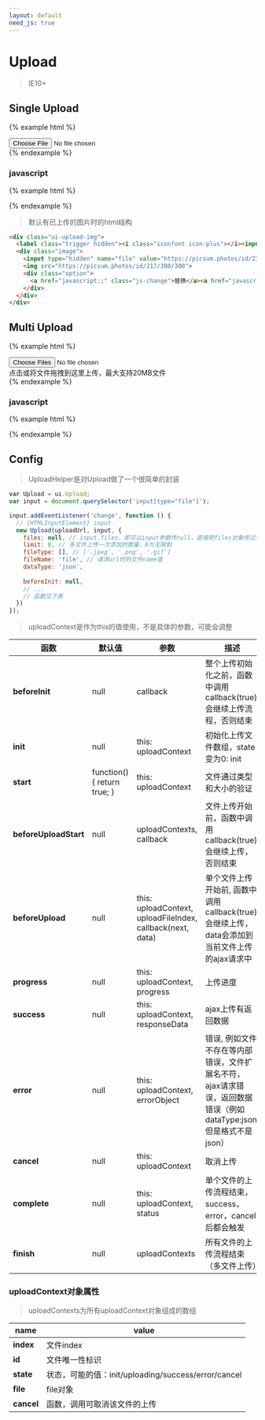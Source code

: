 ```yaml
---
layout: default
need_js: true
---
```


# Upload

> IE10+

## Single Upload

{% example html %}
<div class="ui-upload-img" id="upload-demo">
  <label class="trigger"><i class="iconfont icon-plus"></i><input type="file"></label>
  <div class="image hidden"></div>
</div>
{% endexample %}

### javascript

{% example html %}
<script>
var UploadHelper = ui.UploadHelper;
var up = UploadHelper('#upload-demo', {
  url: 'https://api.cooode.xyz/api/upload',
  success(data) {
    up.createSingleDom(data.data);
  }
});
</script>
{% endexample %}

> 默认有已上传的图片时的html结构 

```html
<div class="ui-upload-img">
  <label class="trigger hidden"><i class="iconfont icon-plus"></i><input type="file"></label>
  <div class="image">
    <input type="hidden" name="file" value="https://picsum.photos/id/237/300/300">
    <img src="https://picsum.photos/id/217/300/300">
    <div class="option">
      <a href="javascript:;" class="js-change">替换</a><a href="javascript:;" class="js-clean">清除</a>
    </div>
  </div>
</div>
```

## Multi Upload

{% example html %}
<div class="ui-upload-multiple" data-drag id="upload-multi">
  <label class="trigger">
    <input type="file" multiple>
    <i class="iconfont icon-upload"></i>
    <div class="mt-20">点击或将文件拖拽到这里上传，最大支持20MB文件</div>
  </label>
</div>
<div class="js-progress"></div>
{% endexample %}

### javascript

{% example html %}
<script>
var UploadHelper = ui.UploadHelper;
var wrap = document.querySelector('.js-progress');

UploadHelper('#upload-multi', {
  url: 'https://api.cooode.xyz/api/upload',
  start() {
    var item = this;
    wrap.appendChild(UploadHelper.createProgress(item));

    document.querySelector('#' + item.id + ' .cancel').addEventListener('click', function () {
      item.abort();
    });
    
    return true;
  },
  progress(pro) {
    document.querySelector('#' + this.id + ' .bar').style.width = pro + '%';
  },
  success(data) {
    if (data.code === 200) {
      document.querySelector('#' + this.id + ' .cancel').classList.add('hidden');
    }
  }
});
</script>
{% endexample %}


## Config

> UploadHelper是对Upload做了一个很简单的封装

```javascript
var Upload = ui.Upload;
var input = document.querySelector('input[type="file"]');

input.addEventListener('change', function () {
  // {HTMLInputElement} input
  new Upload(uploadUrl, input, {
    files: null, // input.files，即可以input参数传null，直接把files对象传过来
    limit: 0, // 多文件上传一次添加的数量，0为无限制
    fileType: [], // ['.jpeg', '.png', '.gif']
    fileName: 'file', // 请求url时的文件name值
    dataType: 'json',
    
    beforeInit: null,
    // ...
    // 函数见下表
  })
});
```
> uploadContext是作为this的值使用，不是具体的参数，可能会调整

| 函数      | 默认值 | 参数 | 描述 |
| ----------- | ----------- | ----------- | ----------- |
| **beforeInit** | null | callback | 整个上传初始化之前，函数中调用callback(true)会继续上传流程，否则结束 |
| **init** | null | this: uploadContext | 初始化上传文件数组，state变为0: init |
| **start** | function(){ return true; } | this: uploadContext | 文件通过类型和大小的验证 |
| **beforeUploadStart**  | null | uploadContexts, callback | 文件上传开始前，函数中调用callback(true)会继续上传，否则结束|
| **beforeUpload** | null | this: uploadContext, uploadFileIndex, callback(next, data) | 单个文件上传开始前, 函数中调用callback(true)会继续上传，data会添加到当前文件上传的ajax请求中 |
| **progress** | null | this: uploadContext, progress | 上传进度 |
| **success** | null | this: uploadContext, responseData | ajax上传有返回数据 |
| **error** | null | this: uploadContext, errorObject | 错误, 例如文件不存在等内部错误，文件扩展名不符，ajax请求错误，返回数据错误（例如dataType:json,但是格式不是json） |
| **cancel** | null | this: uploadContext | 取消上传 |
| **complete** | null | this: uploadContext, status | 单个文件的上传流程结束，success，error，cancel后都会触发 |
| **finish** | null | uploadContexts | 所有文件的上传流程结束（多文件上传） |

<div class="mt-20"></div>

### uploadContext对象属性

> uploadContexts为所有uploadContext对象组成的数组

| name      | value |
| ----------- | ----------- |
| **index** | 文件index |
| **id** | 文件唯一性标识 |
| **state** | 状态，可能的值：init/uploading/success/error/cancel |
| **file** | file对象 |
| **cancel** | 函数，调用可取消该文件的上传 |

